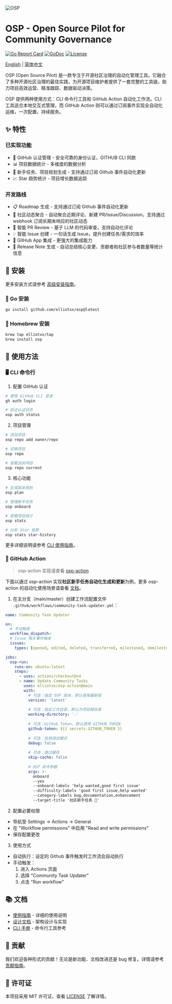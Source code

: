 ![OSP](https://socialify.git.ci/elliotxx/osp/image?font=Raleway&language=1&name=1&owner=1&pattern=Plus&theme=Light)

# OSP - Open Source Pilot for Community Governance

[![Go Report Card](https://goreportcard.com/badge/github.com/elliotxx/osp)](https://goreportcard.com/report/github.com/elliotxx/osp)
[![GoDoc](https://godoc.org/github.com/elliotxx/osp?status.svg)](https://godoc.org/github.com/elliotxx/osp)
[![License](https://img.shields.io/github/license/elliotxx/osp.svg)](https://github.com/elliotxx/osp/blob/main/LICENSE)

[English](README.md) | [简体中文](README_zh.md)

OSP (Open Source Pilot) 是一款专注于开源社区治理的自动化管理工具。它融合了多种开源社区治理的最佳实践，为开源项目维护者提供了一套完整的工具链，助力项目高效运营、精准跟踪、数据驱动决策。

OSP 提供两种使用方式：CLI 命令行工具和 GitHub Action 自动化工作流。CLI 工具适合本地交互式管理，而 GitHub Action 则可以通过订阅事件实现全自动化运维，一次配置，持续服务。

## ✨ 特性

### 已实现功能
- 🔑 GitHub 认证管理 - 安全可靠的身份认证，GITHUB CLI 同款
- 📊 项目数据统计 - 多维度的数据分析
- 📝 新手任务、项目规划生成 - 支持通过订阅 Github 事件自动化更新
- 📈 Star 趋势统计 - 项目增长数据追踪

### 开发路线
- 📋 Roadmap 生成 - 支持通过订阅 Github 事件自动化更新
- 📅 社区动态聚合 - 自动聚合近期评论、新建 PR/Issue/Discussion，支持通过 webhook 订阅长期未响应的社区动态
- 🤖 智能 PR Review - 基于 LLM 的代码审查，支持自动化评论
- 💡 智能 Issue 创建 - 一句话生成 Issue，提升创建任务/需求的效率
- 🔌 GitHub App 集成 - 更强大的集成能力
- 📝 Release Note 生成 - 自动总结核心变更、贡献者和社区参与者数量等统计信息

## 🚀 安装

更多安装方式请参考 [高级安装指南](docs/guide/advanced-installation.md)。

### 🐙 Go 安装

```bash
go install github.com/elliotxx/osp@latest
```

### 🍺 Homebrew 安装

```bash
brew tap elliotxx/tap
brew install osp
```

## 🚀 使用方法

### 🖥️ CLI 命令行

1. 配置 GitHub 认证
```bash
# 使用 GitHub CLI 登录
gh auth login

# 验证认证状态
osp auth status
```

2. 项目管理
```bash
# 添加项目
osp repo add owner/repo

# 切换项目
osp repo

# 查看当前项目
osp repo current
```

3. 核心功能
```bash
# 生成版本规划
osp plan

# 管理新手任务
osp onboard

# 查看项目统计
osp stats

# 分析 Star 趋势
osp stats star-history
```

更多详细说明请参考 [CLI 使用指南](docs/guide/cli.md)。

### 🤖 GitHub Action

> osp-action 实现请查看 [osp-action](https://github.com/elliotxx/osp-action)

下面以通过 osp-action 实现**社区新手任务自动化生成和更新**为例，更多 osp-action 的自动化使用场景请查看 [文档](docs/guide/github-action.md)。

1. 在主分支（main/master）创建工作流配置文件 `.github/workflows/community-task-updater.yml`：
```yaml
name: Community Task Updater

on:
  # 手动触发
  workflow_dispatch:
  # Issue 相关事件触发
  issues:
    types: [opened, edited, deleted, transferred, milestoned, demilestoned, labeled, unlabeled, assigned, unassigned]

jobs:
  osp-run:
    runs-on: ubuntu-latest
    steps:
      - uses: actions/checkout@v4
      - name: Update Community Tasks
        uses: elliotxx/osp-action@main
        with:
          # 可选：指定 OSP 版本，默认使用最新版
          version: 'latest'
          
          # 可选：指定工作目录，默认为项目根目录
          working-directory: '.'
          
          # 可选：GitHub Token，默认使用 GITHUB_TOKEN
          github-token: ${{ secrets.GITHUB_TOKEN }}
          
          # 可选：启用调试模式
          debug: false
          
          # 可选：跳过缓存
          skip-cache: false
          
          # OSP 命令参数
          args: >-
            onboard
            --yes
            --onboard-labels 'help wanted,good first issue'
            --difficulty-labels 'good first issue,help wanted'
            --category-labels bug,documentation,enhancement
            --target-title '社区新手任务 🎯'
```

2. 配置必要权限
- 导航至 Settings -> Actions -> General
- 在 "Workflow permissions" 中启用 "Read and write permissions"
- 保存配置更改

3. 使用方式
- 自动执行：设定的 Github 事件触发时工作流会自动执行
- 手动触发：
  1. 进入 Actions 页面
  2. 选择 "Community Task Updater"
  3. 点击 "Run workflow"

## 📚 文档

- [使用指南](docs/guide/README.md) - 详细的使用说明
- [设计文档](docs/design/README.md) - 架构设计与实现
- [CLI 手册](docs/cli/osp.md) - 命令行工具参考

## 🤝 贡献

我们欢迎各种形式的贡献！无论是新功能、文档改进还是 bug 修复。详情请参考[贡献指南](CONTRIBUTING.md)。

## 📄 许可证

本项目采用 MIT 许可证，查看 [LICENSE](LICENSE) 了解详情。
